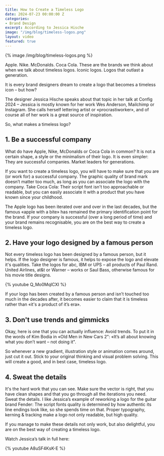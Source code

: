```yaml
---
title: How to Create a Timeless Logo
date: 2024-07-23 00:00:00 Z
categories:
- Brand Design
excerpt: According to Jessica Hische
image: "/img/blog/timeless-logos.png"
layout: video
featured: true
---
```


{% image /img/blog/timeless-logos.png %}

Apple. Nike. McDonalds. Coca Cola. These are the brands we think about when we talk about timeless logos. Iconic logos. Logos that outlast a generation. 

It is every brand designers dream to create a logo that becomes a timeless icon – but how?

The designer Jessica Hische speaks about that topic in her talk at Config 2024 – Jessica is mostly known for her work Wes Anderson, Mailchimp or Instagram. She calls herself lettering artist or «procrastiworker», and of course all of her work is a great source of inspiration.

So, what makes a timeless logo?

## 1. Be a successful company

What do have Apple, Nike, McDonalds or Coca Cola in common? It is not a certain shape, a style or the minimalism of their logo. It is even simpler: They are successful companies. Market leaders for generations. 

If you want to create a timeless logo, you will have to make sure that you are (or work for) a successful company. The graphic quality of brand mark doesn’t matter too much, as long as you can associate the logo with the company. Take Coca Cola: Their script font isn't too approachable or readable, but you can easily associate it with a product that you have known since your childhood.

The Apple logo has been iterated over and over in the last decades, but the famous «apple with a bite» has remained the primary identification point for the brand. If your company is successful (over a long period of time) and your brand remains recognisable, you are on the best way to create a timeless logo.

## 2. Have your logo designed by a famous person

Not every timeless logo has been designed by a famous person, but it helps. If the logo designer is famous, it helps to expose the logo and elevate it's qualities. Take the logos for abc, IBM or UPS – all products of Paul Rand. United Airlines, at&t or Warner – works or Saul Bass, otherwise famous for his movie title designs.

{% youtube Q_Mo0MqICXI %}

If your logo has been created by a famous person and isn’t touched too much in the decades after, it becomes easier to claim that it is timeless rather than «it's a product of it’s era».

## 3. Don't use trends and gimmicks

Okay, here is one that you can actually influence: Avoid trends. To put it in the words of Kim Bodia in «Old Men in New Cars 2": «It’s all about knowing what you don’t want – not doing it".

So whenever a new gradient, illustration style or animation comes around, just cut it out. Stick to your original thinking and visual problem solving. This will create a good, and in best case, timeless logo.

## 4. Sweat the details

It's the hard work that you can see. Make sure the vector is right, that you have clean shapes and that you go through all the iterations you need. Sweat the details. I like Jessica’s example of reworking a logo for the guitar brand Fender: The script fonts quality is determined by how authentic its line endings look like, so she spends time on that. Proper typography, kerning & tracking make a logo not only readable, but high quality.

If you manage to make these details not only work, but also delightful, you are on the best way of creating a timeless logo.

Watch Jessica’s talk in full here:

{% youtube A8uSF4KsK-E %}